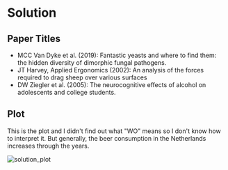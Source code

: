 # Solution 

## Paper Titles 

  - MCC Van Dyke et al. (2019): Fantastic yeasts and where to find them: the hidden diversity of dimorphic fungal pathogens. 
  - JT Harvey, Applied Ergonomics (2002): An analysis of the forces required to drag sheep over various surfaces
  - DW Ziegler et al. (2005): The neurocognitive effects of alcohol on adolescents and college students. 

## Plot
This is the plot and I didn't find out what "WO" means so I don't know how to interpret it. But generally, the beer consumption in the Netherlands increases through the years. 

![solution_plot](https://user-images.githubusercontent.com/76211195/195628712-d441a4c5-6f54-4e6a-8b77-eada6cff6dac.jpg)
